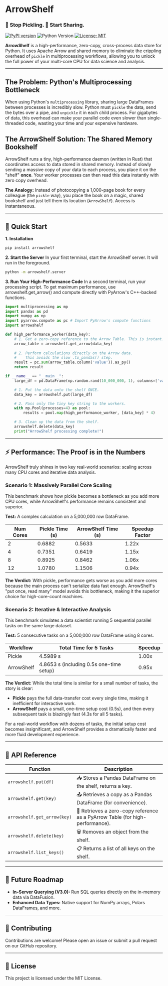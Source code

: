 # ArrowShelf

### 🛑 Stop Pickling. 🚀 Start Sharing.

[![PyPI version](https://img.shields.io/pypi/v/arrowshelf.svg)](https://pypi.org/project/arrowshelf/)
![Python Version](https://img.shields.io/pypi/pyversions/arrowshelf)
[![License: MIT](https://img.shields.io/badge/License-MIT-yellow.svg)](https://opensource.org/licenses/MIT)

**ArrowShelf** is a high-performance, zero-copy, cross-process data store for Python. It uses Apache Arrow and shared memory to eliminate the crippling overhead of `pickle` in multiprocessing workflows, allowing you to unlock the full power of your multi-core CPU for data science and analysis.

---

## The Problem: Python's Multiprocessing Bottleneck

When using Python's `multiprocessing` library, sharing large DataFrames between processes is incredibly slow. Python must `pickle` the data, send the bytes over a pipe, and `unpickle` it in each child process. For gigabytes of data, this overhead can make your parallel code even slower than single-threaded code, wasting your time and your expensive hardware.

## The ArrowShelf Solution: The Shared Memory Bookshelf

ArrowShelf runs a tiny, high-performance daemon (written in Rust) that coordinates access to data stored in shared memory. Instead of slowly sending a massive copy of your data to each process, you place it on the "shelf" **once**. Your worker processes can then read this data instantly with zero copy overhead.

**The Analogy:** Instead of photocopying a 1,000-page book for every colleague (the `pickle` way), you place the book on a magic, shared bookshelf and just tell them its location (`ArrowShelf`). Access is instantaneous.

---

## 🚀 Quick Start

**1. Installation**
```bash
pip install arrowshelf
```

**2. Start the Server**
In your first terminal, start the ArrowShelf server. It will run in the foreground.

```bash
python -m arrowshelf.server
```

**3. Run Your High-Performance Code**
In a second terminal, run your processing script. To get maximum performance, use arrowshelf.get_arrow() and compute directly with PyArrow's C++-backed functions.

```python
import multiprocessing as mp
import pandas as pd
import numpy as np
import pyarrow.compute as pc # Import PyArrow's compute functions
import arrowshelf

def high_performance_worker(data_key):
    # 1. Get a zero-copy reference to the Arrow Table. This is instant.
    arrow_table = arrowshelf.get_arrow(data_key)
    
    # 2. Perform calculations directly on the Arrow data.
    #    This avoids the slow .to_pandas() step.
    result = pc.sum(arrow_table.column('value')).as_py()
    return result

if __name__ == "__main__":
    large_df = pd.DataFrame(np.random.rand(10_000_000, 1), columns=['value'])

    # 1. Put the data onto the shelf ONCE.
    data_key = arrowshelf.put(large_df)

    # 2. Pass only the tiny key string to the workers.
    with mp.Pool(processes=4) as pool:
        results = pool.map(high_performance_worker, [data_key] * 4)

    # 3. Clean up the data from the shelf.
    arrowshelf.delete(data_key)
    print("ArrowShelf processing complete!")
```

---

## ⚡ Performance: The Proof is in the Numbers

ArrowShelf truly shines in two key real-world scenarios: scaling across many CPU cores and iterative data analysis.

### Scenario 1: Massively Parallel Core Scaling

This benchmark shows how pickle becomes a bottleneck as you add more CPU cores, while ArrowShelf's performance remains consistent and superior.

**Test:** A complex calculation on a 5,000,000 row DataFrame.

| Num Cores | Pickle Time (s) | ArrowShelf Time (s) | Speedup Factor |
|-----------|-----------------|---------------------|----------------|
| 2         | 0.6882          | 0.5633              | 1.22x          |
| 4         | 0.7351          | 0.6419              | 1.15x          |
| 8         | 0.8925          | 0.8462              | 1.06x          |
| 12        | 1.0780          | 1.1506              | 0.94x          |

**The Verdict:** With pickle, performance gets worse as you add more cores because the main process can't serialize data fast enough. ArrowShelf's "put once, read many" model avoids this bottleneck, making it the superior choice for high-core-count machines.

### Scenario 2: Iterative & Interactive Analysis

This benchmark simulates a data scientist running 5 sequential parallel tasks on the same large dataset.

**Test:** 5 consecutive tasks on a 5,000,000 row DataFrame using 8 cores.

| Workflow    | Total Time for 5 Tasks                      | Speedup |
|-------------|---------------------------------------------|---------|
| Pickle      | 4.5989 s                                    | 1.00x   |
| ArrowShelf  | 4.8653 s (including 0.5s one-time setup)   | 0.95x   |

**The Verdict:** While the total time is similar for a small number of tasks, the story is clear:

- **Pickle** pays the full data-transfer cost every single time, making it inefficient for interactive work.
- **ArrowShelf** pays a small, one-time setup cost (0.5s), and then every subsequent task is blazingly fast (4.3s for all 5 tasks).

For a real-world workflow with dozens of tasks, the initial setup cost becomes insignificant, and ArrowShelf provides a dramatically faster and more fluid development experience.

---

## 📖 API Reference

| Function                    | Description                                                           |
|-----------------------------|-----------------------------------------------------------------------|
| `arrowshelf.put(df)`        | 📥 Stores a Pandas DataFrame on the shelf, returns a key.            |
| `arrowshelf.get(key)`       | 📤 Retrieves a copy as a Pandas DataFrame (for convenience).         |
| `arrowshelf.get_arrow(key)` | 🚀 Retrieves a zero-copy reference as a PyArrow Table (for high-performance). |
| `arrowshelf.delete(key)`    | 🗑️ Removes an object from the shelf.                                |
| `arrowshelf.list_keys()`    | 📋 Returns a list of all keys on the shelf.                         |

---

## 🔮 Future Roadmap

- **In-Server Querying (V3.0):** Run SQL queries directly on the in-memory data via DataFusion.
- **Enhanced Data Types:** Native support for NumPy arrays, Polars DataFrames, and more.

---

## 🤝 Contributing

Contributions are welcome! Please open an issue or submit a pull request on our GitHub repository.

---

## 📄 License

This project is licensed under the MIT License.
